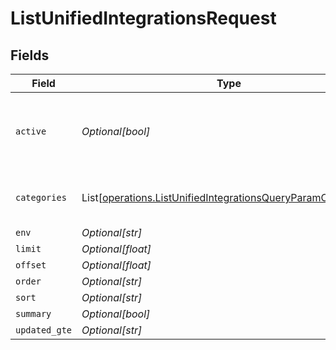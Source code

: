 # ListUnifiedIntegrationsRequest


## Fields

| Field                                                                                                                                  | Type                                                                                                                                   | Required                                                                                                                               | Description                                                                                                                            |
| -------------------------------------------------------------------------------------------------------------------------------------- | -------------------------------------------------------------------------------------------------------------------------------------- | -------------------------------------------------------------------------------------------------------------------------------------- | -------------------------------------------------------------------------------------------------------------------------------------- |
| `active`                                                                                                                               | *Optional[bool]*                                                                                                                       | :heavy_minus_sign:                                                                                                                     | Filter the results for only the workspace's active integrations                                                                        |
| `categories`                                                                                                                           | List[[operations.ListUnifiedIntegrationsQueryParamCategories](../../models/operations/listunifiedintegrationsqueryparamcategories.md)] | :heavy_minus_sign:                                                                                                                     | Filter the results on these categories                                                                                                 |
| `env`                                                                                                                                  | *Optional[str]*                                                                                                                        | :heavy_minus_sign:                                                                                                                     | N/A                                                                                                                                    |
| `limit`                                                                                                                                | *Optional[float]*                                                                                                                      | :heavy_minus_sign:                                                                                                                     | N/A                                                                                                                                    |
| `offset`                                                                                                                               | *Optional[float]*                                                                                                                      | :heavy_minus_sign:                                                                                                                     | N/A                                                                                                                                    |
| `order`                                                                                                                                | *Optional[str]*                                                                                                                        | :heavy_minus_sign:                                                                                                                     | N/A                                                                                                                                    |
| `sort`                                                                                                                                 | *Optional[str]*                                                                                                                        | :heavy_minus_sign:                                                                                                                     | N/A                                                                                                                                    |
| `summary`                                                                                                                              | *Optional[bool]*                                                                                                                       | :heavy_minus_sign:                                                                                                                     | N/A                                                                                                                                    |
| `updated_gte`                                                                                                                          | *Optional[str]*                                                                                                                        | :heavy_minus_sign:                                                                                                                     | N/A                                                                                                                                    |